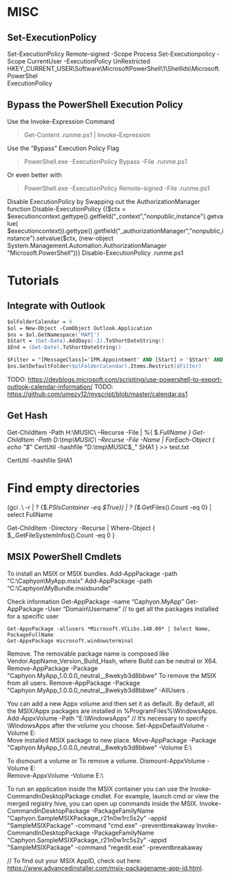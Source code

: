 

# MISC

## Set-ExecutionPolicy
Set-ExecutionPolicy Remote-signed -Scope Process
Set-Executionpolicy -Scope CurrentUser -ExecutionPolicy UnRestricted
HKEY_CURRENT_USER\Software\MicrosoftPowerShell\1\ShellIds\Microsoft.PowerShel  
	ExecutionPolicy

## Bypass the PowerShell Execution Policy

Use the Invoke-Expression Command
> Get-Content .runme.ps1 | Invoke-Expression

Use the “Bypass” Execution Policy Flag
> PowerShell.exe -ExecutionPolicy Bypass -File .runme.ps1

Or even better with
> PowerShell.exe -ExecutionPolicy Remote-signed -File .runme.ps1

Disable ExecutionPolicy by Swapping out the AuthorizationManager
function Disable-ExecutionPolicy {($ctx = $executioncontext.gettype().getfield("_context","nonpublic,instance").getvalue( $executioncontext)).gettype().getfield("_authorizationManager","nonpublic,instance").setvalue($ctx, (new-object System.Management.Automation.AuthorizationManager "Microsoft.PowerShell"))}  Disable-ExecutionPolicy  .runme.ps1

# Tutorials

## Integrate with Outlook

```ps
$olFolderCalendar = 9
$ol = New-Object -ComObject Outlook.Application
$ns = $ol.GetNamespace('MAPI')
$Start = (Get-Date).AddDays(-1).ToShortDateString()
$End = (Get-Date).ToShortDateString()

$Filter = "[MessageClass]='IPM.Appointment' AND [Start] > '$Start' AND [End] < '$End'"
$ns.GetDefaultFolder($olFolderCalendar).Items.Restrict($Filter) 
```

TODO: https://devblogs.microsoft.com/scripting/use-powershell-to-export-outlook-calendar-information/
TODO: https://github.com/umezy12/myscript/blob/master/calendar.ps1


## Get Hash

Get-ChildItem -Path H:\MUSIC\ –Recurse -File | %{ $_.FullName }
Get-ChildItem -Path D:\tmp\MUSIC\ –Recurse -File -Name | ForEach-Object {
	echo "$_"
	CertUtil -hashfile "D:\tmp\MUSIC\$_" SHA1
} >> test.txt


CertUtil -hashfile <path to file> SHA1

# Find empty directories

(gci .\ -r | ? {$_.PSIsContainer -eq $True}) | ? {$_.GetFiles().Count -eq 0} | select FullName

Get-ChildItem -Directory -Recurse | Where-Object { $_.GetFileSystemInfos().Count -eq 0 }

## MSIX PowerShell Cmdlets

To install an MSIX or MSIX bundles.
	Add-AppPackage -path "C:\Caphyon\MyApp.msix"
	Add-AppPackage -path “C:\Caphyon\MyBundle.msixbundle”

Check information
	Get-AppPackage -name “Caphyon.MyApp”
	Get-AppPackage -User “Domain\Username” // to get all the packages installed for a specific user

	Get-AppxPackage -allusers *Microsoft.VCLibs.140.00* | Select Name, PackageFullName
	Get-AppxPackage microsoft.windowsterminal

Remove. The removable package name is composed like Vendor.AppName_Version_Build_Hash, where Build can be neutral or X64.
	Remove-AppPackage -Package "Caphyon.MyApp_1.0.0.0_neutral__8wekyb3d8bbwe"
To remove the MSIX from all users.
	Remove-AppPackage -Package "Caphyon.MyApp_1.0.0.0_neutral__8wekyb3d8bbwe" -AllUsers .

You can add a new Appx volume and then set it as default. By default, all the MSIX/Appx packages are installed in %ProgramFiles%\WindowsApps.
	Add-AppxVolume -Path "E:\WindowsApps"		// It’s necessary to specify \WindowsApps after the volume you choose.
	Set-AppxDefaultVolume -Volume E:\
Move installed MSIX package to new place.
	Move-AppPackage -Package "Caphyon.MyApp_1.0.0.0_neutral__8wekyb3d8bbwe" -Volume E:\

To dismount a volume or To remove a volume.
	Dismount-AppxVolume -Volume E:\
	Remove-AppxVolume -Volume E:\

To run an application inside the MSIX container you can use the Invoke-CommandInDesktopPackage cmdlet.
For example, launch cmd or view the merged registry hive, you can open up commands inside the MSIX.
	Invoke-CommandInDesktopPackage -PackageFamilyName "Caphyon.SampleMSIXPackage_r21n0w1rc5s2y" -appid "SampleMSIXPackage" -command "cmd.exe" -preventbreakaway
	Invoke-CommandInDesktopPackage -PackageFamilyName "Caphyon.SampleMSIXPackage_r21n0w1rc5s2y" -appid "SampleMSIXPackage" -command "regedit.exe" -preventbreakaway

// To find out your MSIX AppID, check out here: https://www.advancedinstaller.com/msix-packagename-app-id.html.

